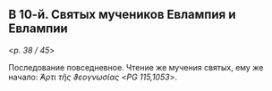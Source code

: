 
## В 10-й. Святых мучеников Евлампия и Евлампии

<*p. 38 / 45*>

Последование повседневное. Чтение же мучения святых, ему же начало:
*̓́Αρτι τῆς ϑεογνωσίας* <*PG 115,1053*>.
